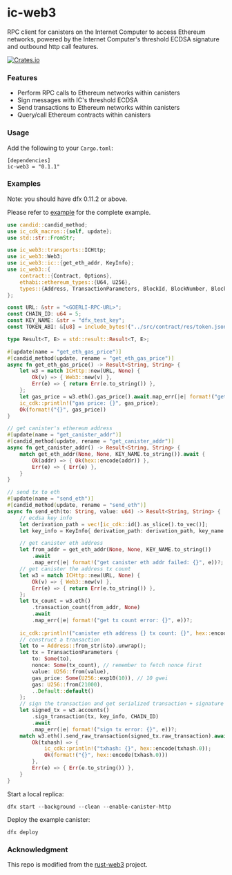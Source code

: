 # ic-web3
RPC client for canisters on the Internet Computer to access Ethereum networks, powered by the Internet Computer's threshold ECDSA signature and outbound http call features.

[![Crates.io](https://img.shields.io/crates/v/ic-web3)](https://crates.io/crates/ic-web3)

### Features

* Perform RPC calls to Ethereum networks within canisters
* Sign messages with IC's threshold ECDSA
* Send transactions to Ethereum networks within canisters
* Query/call Ethereum contracts within canisters

### Usage

Add the following to your `Cargo.toml`:

```
[dependencies]
ic-web3 = "0.1.1"
```

### Examples

Note: you should have dfx 0.11.2 or above.

Please refer to [example](./examples/main.rs) for the complete example.

```rust
use candid::candid_method;
use ic_cdk_macros::{self, update};
use std::str::FromStr;

use ic_web3::transports::ICHttp;
use ic_web3::Web3;
use ic_web3::ic::{get_eth_addr, KeyInfo};
use ic_web3::{
    contract::{Contract, Options},
    ethabi::ethereum_types::{U64, U256},
    types::{Address, TransactionParameters, BlockId, BlockNumber, Block},
};

const URL: &str = "<GOERLI-RPC-URL>";
const CHAIN_ID: u64 = 5;
const KEY_NAME: &str = "dfx_test_key";
const TOKEN_ABI: &[u8] = include_bytes!("../src/contract/res/token.json");

type Result<T, E> = std::result::Result<T, E>;

#[update(name = "get_eth_gas_price")]
#[candid_method(update, rename = "get_eth_gas_price")]
async fn get_eth_gas_price() -> Result<String, String> {
    let w3 = match ICHttp::new(URL, None) {
        Ok(v) => { Web3::new(v) },
        Err(e) => { return Err(e.to_string()) },
    };
    let gas_price = w3.eth().gas_price().await.map_err(|e| format!("get gas price failed: {}", e))?;
    ic_cdk::println!("gas price: {}", gas_price);
    Ok(format!("{}", gas_price))
}

// get canister's ethereum address
#[update(name = "get_canister_addr")]
#[candid_method(update, rename = "get_canister_addr")]
async fn get_canister_addr() -> Result<String, String> {
    match get_eth_addr(None, None, KEY_NAME.to_string()).await {
        Ok(addr) => { Ok(hex::encode(addr)) },
        Err(e) => { Err(e) },
    }
}

// send tx to eth
#[update(name = "send_eth")]
#[candid_method(update, rename = "send_eth")]
async fn send_eth(to: String, value: u64) -> Result<String, String> {
    // ecdsa key info
    let derivation_path = vec![ic_cdk::id().as_slice().to_vec()];
    let key_info = KeyInfo{ derivation_path: derivation_path, key_name: KEY_NAME.to_string() };

    // get canister eth address
    let from_addr = get_eth_addr(None, None, KEY_NAME.to_string())
        .await
        .map_err(|e| format!("get canister eth addr failed: {}", e))?;
    // get canister the address tx count
    let w3 = match ICHttp::new(URL, None) {
        Ok(v) => { Web3::new(v) },
        Err(e) => { return Err(e.to_string()) },
    };
    let tx_count = w3.eth()
        .transaction_count(from_addr, None)
        .await
        .map_err(|e| format!("get tx count error: {}", e))?;
        
    ic_cdk::println!("canister eth address {} tx count: {}", hex::encode(from_addr), tx_count);
    // construct a transaction
    let to = Address::from_str(&to).unwrap();
    let tx = TransactionParameters {
        to: Some(to),
        nonce: Some(tx_count), // remember to fetch nonce first
        value: U256::from(value),
        gas_price: Some(U256::exp10(10)), // 10 gwei
        gas: U256::from(21000),
        ..Default::default()
    };
    // sign the transaction and get serialized transaction + signature
    let signed_tx = w3.accounts()
        .sign_transaction(tx, key_info, CHAIN_ID)
        .await
        .map_err(|e| format!("sign tx error: {}", e))?;
    match w3.eth().send_raw_transaction(signed_tx.raw_transaction).await {
        Ok(txhash) => { 
            ic_cdk::println!("txhash: {}", hex::encode(txhash.0));
            Ok(format!("{}", hex::encode(txhash.0)))
        },
        Err(e) => { Err(e.to_string()) },
    }
}
```

Start a local replica:

```
dfx start --background --clean --enable-canister-http
```

Deploy the example canister:

```
dfx deploy
```



### Acknowledgment

This repo is modified from the [rust-web3](https://github.com/tomusdrw/rust-web3) project.
